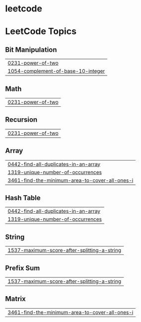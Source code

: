 # leetcode
<!---LeetCode Topics Start-->
# LeetCode Topics
## Bit Manipulation
|  |
| ------- |
| [0231-power-of-two](https://github.com/MuhammadAakash/leetcode/tree/master/0231-power-of-two) |
| [1054-complement-of-base-10-integer](https://github.com/MuhammadAakash/leetcode/tree/master/1054-complement-of-base-10-integer) |
## Math
|  |
| ------- |
| [0231-power-of-two](https://github.com/MuhammadAakash/leetcode/tree/master/0231-power-of-two) |
## Recursion
|  |
| ------- |
| [0231-power-of-two](https://github.com/MuhammadAakash/leetcode/tree/master/0231-power-of-two) |
## Array
|  |
| ------- |
| [0442-find-all-duplicates-in-an-array](https://github.com/MuhammadAakash/leetcode/tree/master/0442-find-all-duplicates-in-an-array) |
| [1319-unique-number-of-occurrences](https://github.com/MuhammadAakash/leetcode/tree/master/1319-unique-number-of-occurrences) |
| [3461-find-the-minimum-area-to-cover-all-ones-i](https://github.com/MuhammadAakash/leetcode/tree/master/3461-find-the-minimum-area-to-cover-all-ones-i) |
## Hash Table
|  |
| ------- |
| [0442-find-all-duplicates-in-an-array](https://github.com/MuhammadAakash/leetcode/tree/master/0442-find-all-duplicates-in-an-array) |
| [1319-unique-number-of-occurrences](https://github.com/MuhammadAakash/leetcode/tree/master/1319-unique-number-of-occurrences) |
## String
|  |
| ------- |
| [1537-maximum-score-after-splitting-a-string](https://github.com/MuhammadAakash/leetcode/tree/master/1537-maximum-score-after-splitting-a-string) |
## Prefix Sum
|  |
| ------- |
| [1537-maximum-score-after-splitting-a-string](https://github.com/MuhammadAakash/leetcode/tree/master/1537-maximum-score-after-splitting-a-string) |
## Matrix
|  |
| ------- |
| [3461-find-the-minimum-area-to-cover-all-ones-i](https://github.com/MuhammadAakash/leetcode/tree/master/3461-find-the-minimum-area-to-cover-all-ones-i) |
<!---LeetCode Topics End-->